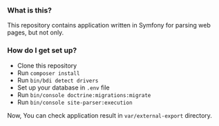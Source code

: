 ### What is this? ###

This repository contains application written in Symfony for parsing web pages, but not only. 

### How do I get set up? ###

* Clone this repository
* Run `composer install`
* Run `bin/bdi detect drivers`
* Set up your database in `.env` file
* Run `bin/console doctrine:migrations:migrate`
* Run `bin/console site-parser:execution`

Now, You can check application result in `var/external-export` directory.